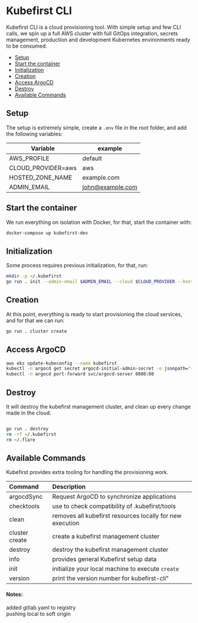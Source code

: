 # Kubefirst CLI

Kubefirst CLI is a cloud provisioning tool. With simple setup and few CLI calls, we spin up a full AWS cluster with full
GitOps integration, secrets management, production and development Kubernetes environments ready to be consumed.

- [Setup](#setup)
- [Start the container](#start-the-container)
- [Initialization](#initialization)
- [Creation](#creation)
- [Access ArgoCD](#access-argocd)
- [Destroy](#destroy)
- [Available Commands]()

## Setup

The setup is extremely simple, create a `.env` file in the root folder, and add the following variables:

| Variable           | example          |
|--------------------|------------------|
| AWS_PROFILE        | default          |
| CLOUD_PROVIDER=aws | aws              |
| HOSTED_ZONE_NAME   | example.com      |
| ADMIN_EMAIL        | john@example.com |

## Start the container

We run everything on isolation with Docker, for that, start the container with:

```bash
docker-compose up kubefirst-dev
```

## Initialization

Some process requires previous initialization, for that, run:

```bash
mkdir -p ~/.kubefirst
go run . init --admin-email $ADMIN_EMAIL --cloud $CLOUD_PROVIDER --hosted-zone-name $HOSTED_ZONE_NAME --region $AWS_REGION
```

## Creation

At this point, everything is ready to start provisioning the cloud services, and for that we can run:

```bash
go run . cluster create
```

## Access ArgoCD

```bash
aws eks update-kubeconfig --name kubefirst
kubectl -n argocd get secret argocd-initial-admin-secret -o jsonpath="{.data.password}" | base64 -d
kubectl -n argocd port-forward svc/argocd-server 8080:80
```

## Destroy

It will destroy the kubefirst management cluster, and clean up every change made in the cloud.

```bash

go run . destroy
rm -rf ~/.kubefirst
rm ~/.flare
```

## Available Commands

Kubefirst provides extra tooling for handling the provisioning work.

| Command    | Description                                               |
|:------------|:-----------------------------------------------------------|
| argocdSync     | Request ArgoCD to synchronize applications                |
| checktools     | use to check compatibility of .kubefirst/tools            |
| clean          | removes all kubefirst resources locally for new execution |
| cluster create | create a kubefirst management cluster                     |
| destroy    | destroy the kubefirst management cluster                  |
| info       | provides general Kubefirst setup data                     |
| init       | initialize your local machine to execute `create`         |
| version    | print the version number for kubefirst-cli"               |

#### Notes:

added gitlab.yaml to registry  
pushing local to soft origin
